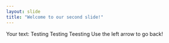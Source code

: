 ```yaml
---
layout: slide
title: "Welcome to our second slide!"
---
```

Your text: Testing Testing Teesting
Use the left arrow to go back!